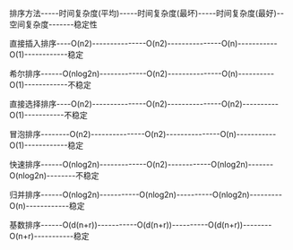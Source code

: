 
排序方法-----时间复杂度(平均)-----时间复杂度(最坏)-----时间复杂度(最好)--空间复杂度-------稳定性

直接插入排序----O(n2)---------------O(n2)---------------O(n)-----------O(1)------------稳定

希尔排序------O(nlog2n)-------------O(n2)---------------O(n)----------O(1)------------不稳定

直接选择排序----O(n2)---------------O(n2)---------------O(n2)----------O(1)-----------不稳定

冒泡排序--------O(n2)---------------O(n2)---------------O(n)-----------O(1)------------稳定

快速排序------O(nlog2n)-------------O(n2)------------O(nlog2n)-------O(nlog2n)--------不稳定

归并排序------O(nlog2n)-----------O(nlog2n)----------O(nlog2n)---------O(n)------------稳定

基数排序------O(d(n+r))-----------O(d(n+r))----------O(d(n+r))--------O(n+r)-----------稳定



